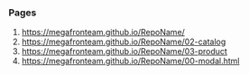 ### Pages

1. <https://megafronteam.github.io/RepoName/>
2. <https://megafronteam.github.io/RepoName/02-catalog>
3. <https://megafronteam.github.io/RepoName/03-product>
4. <https://megafronteam.github.io/RepoName/00-modal.html>

